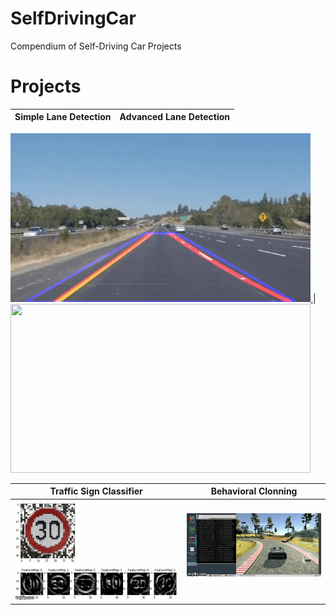 # SelfDrivingCar
Compendium of Self-Driving Car Projects

[//]: # (Image Directory Paths)
[image1]: ./README_images/simple_lane_detection.gif
[image2]: ./README_images/advanced_lane_detection.gif
[image3]: ./README_images/traffic.gif
[image4]: ./README_images/behavior.gif

[//]: # (Repo URL Links)
[link1]: https://github.com/laygond/Simple-Lane-Detection
[link2]: https://github.com/laygond/Advanced-Lane-Detection
[link3]: https://github.com/laygond/Traffic-Sign-Classifier
[link4]: https://github.com/laygond/Behavioral-Cloning


# Projects

Simple Lane Detection | Advanced Lane Detection 
:---:|:---:
<a href=https://github.com/laygond/Simple-Lane-Detection>
    <img src="./README_images/simple_lane_detection.gif" width="480" height="270"> 
</a> | 
<a href=https://github.com/laygond/Advanced-Lane-Detection>
    <img src="./README_images/advanced_lane_detection.gif" width="480" height="270">
</a> 


Traffic Sign Classifier | Behavioral Clonning
:---:|:---:
![alt text][image3] | ![alt text][image4] &nbsp; &nbsp; &nbsp; &nbsp;

